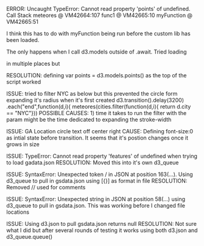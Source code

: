 ERROR: Uncaught TypeError: Cannot read property 'points' of undefined.
Call Stack
meteores  @ VM42664:107
func1 @ VM42665:10
myFunction  @ VM42665:51

I think this has to do with myFunction being run before the custom lib has been loaded. 

The only happens when I call d3.models outside of .await.  Tried loading 
<script src="demo/d3.resuseable.maps.js"></script> in multiple places but 

RESOLUTION: defining var points = d3.models.points() as the top of the script worked

ISSUE: tried to filter NYC as below but this prevented the circle form expanding it's radius when it's first created
   d3.transition().delay(3200)
      .each("end",function(d,i){ meteores(cities.filter(function(d,i){ return d.city == "NYC"}))
POSSIBLE CAUSES: 1) time it takes to run the filter with the param might be the time dedicated to expanding the stroke-width

ISSUE: GA Location circle text off center right
CAUSE: Defining font-size:0 as intial state before transition.  It seems that it's postion changes once it grows in size 

ISSUE: TypeError: Cannot read property 'features' of undefined when trying to load gadata.json 
RESOLUTION: Moved this into it's own d3_queue

ISSUE: SyntaxError: Unexpected token / in JSON at position 163(…). Using d3_queue to pull in gsdata.json using [{}] as format in file
RESOLUTION: Removed // used for comments

ISSUE: SyntaxError: Unexpected string in JSON at position 58(…) using d3_queue to pull in gsdata.json.  This was working before I changed file locations

ISSUE: Using d3.json to pull gsdata.json returns null
RESOLUTION: Not sure what I did but after several rounds of testing it works using both d3.json and d3_queue.queue()


